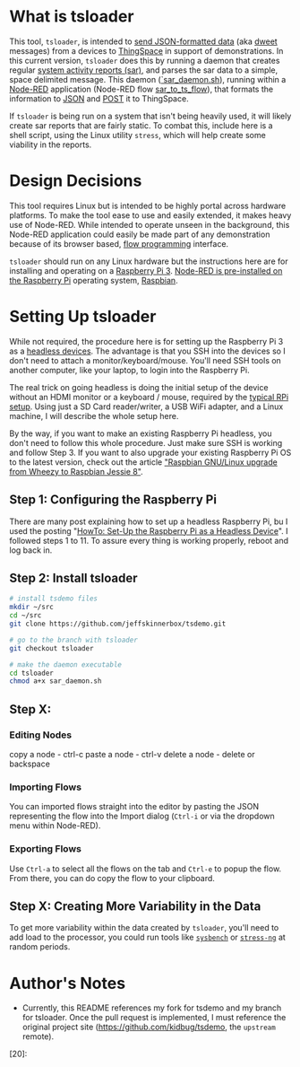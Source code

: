 # What is tsloader
This tool, `tsloader`, is intended to [send JSON-formatted data][02] (aka [dweet][03] messages)
from a devices to [ThingSpace][01] in support of demonstrations.
In this current version, `tsloader` does this by running a daemon
that creates regular [system activity reports (sar)][04],
and parses the sar data to a simple, space delimited message.
This daemon ([`sar_daemon.sh][16]),
running within a [Node-RED][05] application (Node-RED flow [sar_to_ts_flow][17]),
that formats the information to [JSON][06] and [POST][07] it to ThingSpace.

If `tsloader` is being run on a system that isn't being heavily used,
it will likely create sar reports that are fairly static.
To combat this,
include here is a shell script, using the Linux utility `stress`,
which will help create some viability in the reports.

# Design Decisions
This tool requires Linux but is intended to be highly portal across hardware platforms.
To make the tool ease to use and easily extended,
it makes heavy use of Node-RED.
While intended to operate unseen in the background, this Node-RED application could easily be
made part of any demonstration because of its browser based, [flow programming][08] interface.

`tsloader` should run on any Linux hardware but the instructions here are for
installing and operating on a [Raspberry Pi 3][09].
[Node-RED is pre-installed on the Raspberry Pi][10] operating system, [Raspbian][11].

# Setting Up tsloader
While not required,
the procedure here is for setting up the Raspberry Pi 3 as a [headless devices][12].
The advantage is that you SSH into the devices so I don't need to attach a monitor/keyboard/mouse.
You'll need SSH tools on another computer, like your laptop, to login into the Raspberry Pi.

The real trick on going headless is doing the initial setup of the device
without an HDMI monitor or a keyboard / mouse,
required by the [typical RPi setup][13].
Using just a SD Card reader/writer, a USB WiFi adapter,
and a Linux machine, I will describe the whole setup here.

By the way, if you want to make an existing Raspberry Pi headless,
you don't need to follow this whole procedure.
Just make sure SSH is working and follow Step 3.
If you want to also upgrade your existing Raspberry Pi OS to the latest version,
check out the article ["Raspbian GNU/Linux upgrade from Wheezy to Raspbian Jessie 8"][14].

## Step 1: Configuring the Raspberry Pi
There are many post explaining how to set up a headless Raspberry Pi,
bu I used the posting "[HowTo: Set-Up the Raspberry Pi as a Headless Device][15]".
I followed steps 1 to 11.
To assure every thing is working properly, reboot and log back in.

## Step 2: Install tsloader

```bash
# install tsdemo files
mkdir ~/src
cd ~/src
git clone https://github.com/jeffskinnerbox/tsdemo.git

# go to the branch with tsloader
git checkout tsloader

# make the daemon executable
cd tsloader
chmod a+x sar_daemon.sh
```
## Step X:

### Editing Nodes
copy a node - ctrl-c
paste a node - ctrl-v
delete a node - delete or backspace

### Importing Flows
You can imported flows straight into the editor by pasting the JSON
representing the flow into the Import dialog
(`Ctrl-i` or via the dropdown menu within Node-RED).

### Exporting Flows
Use `Ctrl-a` to select all the flows on the tab and `Ctrl-e`  to popup the flow.
From there, you can do copy the flow to your clipboard.


## Step X: Creating More Variability in the Data
To get more variability within the data created by `tsloader`,
you'll need to add load to the processor,
you could run tools like [`sysbench`][18] or [`stress-ng`][19] at random periods.

# Author's Notes
* Currently, this README references my fork for tsdemo and my branch for tsloader.
Once the pull request is implemented,
I must reference the original project site (https://github.com/kidbug/tsdemo, the `upstream` remote).



[01]:https://thingspace.verizon.com/
[02]:https://thingspace.verizon.com/develop/apis/dweet/v1/index.html
[03]:https://dweet.io/
[04]:http://www.thegeekstuff.com/2011/03/sar-examples/?utm_source=feedburner
[05]:https://nodered.org/
[06]:https://www.copterlabs.com/json-what-it-is-how-it-works-how-to-use-it/
[07]:https://thingspace.verizon.com/develop/apis/dweet/v1/API%20Reference/Send%20Data%20with%20POST.html
[08]:http://jpaulmorrison.com/fbp/
[09]:https://www.raspberrypi.org/blog/raspberry-pi-3-on-sale/
[10]:http://nodered.org/docs/hardware/raspberrypi
[11]:https://www.raspberrypi.org/downloads/raspbian/
[12]:http://internetofthingsagenda.techtarget.com/definition/headless-system
[13]:https://www.raspberrypi.org/help/noobs-setup/
[14]:https://linuxconfig.org/raspbian-gnu-linux-upgrade-from-wheezy-to-raspbian-jessie-8
[15]:http://jeffskinnerbox.me/posts/2016/Apr/27/howto-set-up-the-raspberry-pi-as-a-headless-device/
[16]:https://github.com/jeffskinnerbox/tsdemo/blob/tsloader/tsloader/sar_daemon.sh
[17]:https://github.com/jeffskinnerbox/tsdemo/blob/tsloader/tsloader/sar_to_ts_flow
[18]:https://www.howtoforge.com/how-to-benchmark-your-system-cpu-file-io-mysql-with-sysbench
[19]:http://www.ubuntugeek.com/stress-ng-tool-to-load-and-stress-your-ubuntu-system.html
[20]:
